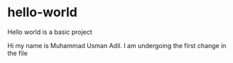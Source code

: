 # hello-world
Hello world is a basic project

Hi my name is Muhammad Usman Adil. I  am undergoing the first change in the file 
